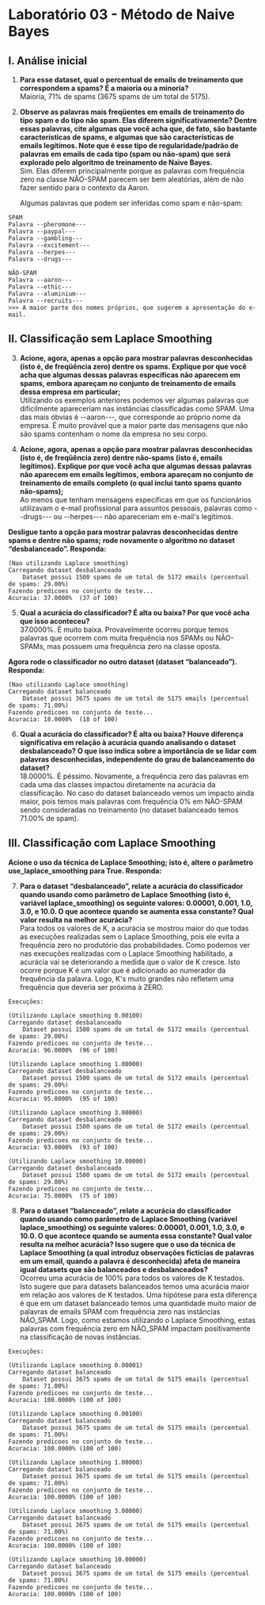 # Laboratório 03 - Método de Naive Bayes

## I. Análise inicial

1. **Para esse dataset, qual o percentual de emails de treinamento que correspondem a spams? É a maioria ou a minoria?**  
   Maioria, 71% de spams (3675 spams de um total de 5175).

2. **Observe as palavras mais freqüentes em emails de treinamento do tipo spam e do tipo não spam. Elas diferem significativamente? Dentre essas palavras, cite algumas que você acha que, de fato, são bastante características de spams, e algumas que são características de emails legítimos. Note que é esse tipo de regularidade/padrão de palavras em emails de cada tipo (spam ou não-spam) que será explorado pelo algoritmo de treinamento de Naive Bayes.**  
   Sim. Elas diferem principalmente porque as palavras com frequência zero na classe NÃO-SPAM parecem ser bem aleatórias, além de não fazer sentido para o contexto da Aaron.

   Algumas palavras que podem ser inferidas como spam e não-spam:

```
SPAM
Palavra --pheromone---
Palavra --paypal---
Palavra --gambling---
Palavra --excitement---
Palavra --herpes---
Palavra --drugs---

NÃO-SPAM
Palavra --aaron---
Palavra --ethic---
Palavra --aluminium---
Palavra --recruits---
>>> A maior parte dos nomes próprios, que sugerem a apresentação do e-mail.
```

## II. Classificação sem Laplace Smoothing

3. **Acione, agora, apenas a opção para mostrar palavras desconhecidas (isto é, de freqüência zero) dentre os spams. Explique por que você acha que algumas dessas palavras específicas não aparecem em spams, embora apareçam no conjunto de treinamento de emails dessa empresa em particular;**  
   Utilizando os exemplos anteriores podemos ver algumas palavras que dificilmente apareceriam nas instâncias classificadas como SPAM. Uma das mais óbvias é --aaron---, que corresponde ao próprio nome da empresa. É muito provável que a maior parte das mensagens que não são spams contenham o nome da empresa no seu corpo.

4. **Acione, agora, apenas a opção para mostrar palavras desconhecidas (isto é, de freqüência zero) dentre não-spams (isto é, emails legítimos). Explique por que você acha que algumas dessas palavras não aparecem em emails legítimos, embora apareçam no conjunto de treinamento de emails completo (o qual inclui tanto spams quanto não-spams);**  
   Ao menos que tenham mensagens específicas em que os funcionários utilizavam o e-mail profissional para assuntos pessoais, palavras como --drugs--- ou --herpes--- não apareceriam em e-mail's legítimos.

**Desligue tanto a opção para mostrar palavras desconhecidas dentre spams e dentre não spams; rode novamente o algoritmo no dataset “desbalanceado”. Responda:**

```
(Nao utilizando Laplace smoothing)
Carregando dataset desbalanceado
	Dataset possui 1500 spams de um total de 5172 emails (percentual de spams: 29.00%)
Fazendo predicoes no conjunto de teste...
Acuracia: 37.0000%	(37 of 100)
```

5. **Qual a acurácia do classificador? É alta ou baixa? Por que você acha que isso aconteceu?**  
   37.0000%. É muito baixa. Provavelmente ocorreu porque temos palavras que ocorrem com muita frequência nos SPAMs ou NÃO-SPAMs, mas possuem uma frequência zero na classe oposta.

**Agora rode o classificador no outro dataset (dataset “balanceado”). Responda:**

```
(Nao utilizando Laplace smoothing)
Carregando dataset balanceado
	Dataset possui 3675 spams de um total de 5175 emails (percentual de spams: 71.00%)
Fazendo predicoes no conjunto de teste...
Acuracia: 18.0000%	(18 of 100)
```

6. **Qual a acurácia do classificador? É alta ou baixa? Houve diferença significativa em relação à acurácia quando analisando o dataset desbalanceado? O que isso indica sobre a importância de se lidar com palavras desconhecidas, independente do grau de balanceamento do dataset?**  
   18.0000%. É péssimo. Novamente, a frequência zero das palavras em cada uma das classes impactou diretamente na acurácia da classificação. No caso do dataset balanceado vemos um impacto ainda maior, pois temos mais palavras com frequência 0% em NÃO-SPAM sendo consideradas no treinamento (no dataset balanceado temos 71.00% de spam).

## III. Classificação com Laplace Smoothing

**Acione o uso da técnica de Laplace Smoothing; isto é, altere o parâmetro use_laplace_smoothing para True. Responda:**

7. **Para o dataset “desbalanceado”, relate a acurácia do classificador quando usando como parâmetro de Laplace Smoothing (isto é, variável laplace_smoothing) os seguinte valores: 0.00001, 0.001, 1.0, 3.0, e 10.0. O que acontece quando se aumenta essa constante? Qual valor resulta na melhor acurácia?**  
   Para todos os valores de K, a acurácia se mostrou maior do que todas as execuções realizadas sem o Laplace Smoothing, pois ele evita a frequência zero no produtório das probabilidades. Como podemos ver nas execuções realizadas com o Laplace Smoothing habilitado, a acurácia vai se deteriorando a medida que o valor de K cresce. Isto ocorre porque K é um valor que é adicionado ao numerador da frequência da palavra. Logo, K's muito grandes não refletem uma frequência que deveria ser próxima à ZERO.

```
Execuções:

(Utilizando Laplace smoothing 0.00100)
Carregando dataset desbalanceado
	Dataset possui 1500 spams de um total de 5172 emails (percentual de spams: 29.00%)
Fazendo predicoes no conjunto de teste...
Acuracia: 96.0000%	(96 of 100)

(Utilizando Laplace smoothing 1.00000)
Carregando dataset desbalanceado
	Dataset possui 1500 spams de um total de 5172 emails (percentual de spams: 29.00%)
Fazendo predicoes no conjunto de teste...
Acuracia: 95.0000%	(95 of 100)

(Utilizando Laplace smoothing 3.00000)
Carregando dataset desbalanceado
	Dataset possui 1500 spams de um total de 5172 emails (percentual de spams: 29.00%)
Fazendo predicoes no conjunto de teste...
Acuracia: 93.0000%	(93 of 100)

(Utilizando Laplace smoothing 10.00000)
Carregando dataset desbalanceado
	Dataset possui 1500 spams de um total de 5172 emails (percentual de spams: 29.00%)
Fazendo predicoes no conjunto de teste...
Acuracia: 75.0000%	(75 of 100)
```

8. **Para o dataset “balanceado”, relate a acurácia do classificador quando usando como parâmetro de Laplace Smoothing (variável laplace_smoothing) os seguinte valores: 0.00001, 0.001, 1.0, 3.0, e 10.0. O que acontece quando se aumenta essa constante? Qual valor resulta na melhor acurácia? Isso sugere que o uso da técnica de Laplace Smoothing (a qual introduz observações fictícias de palavras em um email, quando a palavra é desconhecida) afeta de maneira igual datasets que são balanceados e desbalanceados?**  
   Ocorreu uma acurácia de 100% para todos os valores de K testados. Isto sugere que para datasets balanceados temos uma acurácia maior em relação aos valores de K testados. Uma hipótese para esta diferença é que em um dataset balanceado temos uma quantidade muito maior de palavras de emails SPAM com frequência zero nas instâncias NÃO_SPAM. Logo, como estamos utilizando o Laplace Smoothing, estas palavras com frequência zero em NÃO_SPAM impactam positivamente na classificação de novas instâncias.

```
Execuções:

(Utilizando Laplace smoothing 0.00001)
Carregando dataset balanceado
	Dataset possui 3675 spams de um total de 5175 emails (percentual de spams: 71.00%)
Fazendo predicoes no conjunto de teste...
Acuracia: 100.0000%	(100 of 100)

(Utilizando Laplace smoothing 0.00100)
Carregando dataset balanceado
	Dataset possui 3675 spams de um total de 5175 emails (percentual de spams: 71.00%)
Fazendo predicoes no conjunto de teste...
Acuracia: 100.0000%	(100 of 100)

(Utilizando Laplace smoothing 1.00000)
Carregando dataset balanceado
	Dataset possui 3675 spams de um total de 5175 emails (percentual de spams: 71.00%)
Fazendo predicoes no conjunto de teste...
Acuracia: 100.0000%	(100 of 100)

(Utilizando Laplace smoothing 3.00000)
Carregando dataset balanceado
	Dataset possui 3675 spams de um total de 5175 emails (percentual de spams: 71.00%)
Fazendo predicoes no conjunto de teste...
Acuracia: 100.0000%	(100 of 100)

(Utilizando Laplace smoothing 10.00000)
Carregando dataset balanceado
	Dataset possui 3675 spams de um total de 5175 emails (percentual de spams: 71.00%)
Fazendo predicoes no conjunto de teste...
Acuracia: 100.0000%	(100 of 100)
```
